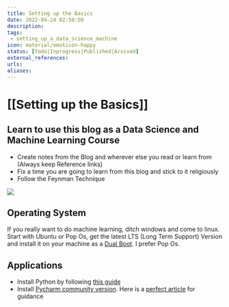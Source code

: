 ```yaml
---
title: Setting up the Basics
date: 2022-04-24 02:50:50
description:
tags: 
 - setting_up_a_data_science_machine
icon: material/emoticon-happy
status: [Todo|Inprogress|Published|Arxived]
external_references: 
urls: 
aliases: 
---
```

# [[Setting up the Basics]]

## Learn to use this blog as a  Data Science and Machine Learning Course

- Create notes from the Blog and wherever else you read or learn from (Always keep Reference links) 
- Fix a time you are going to learn from this blog  and stick to it religiously
- Follow the Feynman Technique

![](https://www.tradebrains.in/wp-content/uploads/2019/02/the-feynman-technique-safal-niveshak.jpeg)


## Operating System
If you really want to do machine learning, ditch windows and come to linux. Start with Ubuntu or Pop Os,  get the latest LTS (Long Term Support) Version and install it on your machine as a [Dual Boot](https://blnlabs.com/dual-boot-pop-os-and-windows-10/). I prefer Pop Os.

## Applications 
- Install Python by following [this guide](https://www.geeksforgeeks.org/how-to-install-python-on-linux/)
- Install [Pycharm community version](https://www.jetbrains.com/pycharm/download/#section=linux). Here is a [perfect article](https://www.geeksforgeeks.org/how-to-install-python-pycharm-on-linux/) for guidance





